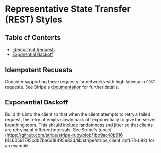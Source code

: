 # Representative State Transfer (REST) Styles

<!-- Tocer[start]: Auto-generated, don't remove. -->

## Table of Contents

  - [Idempotent Requests](#idempotent-requests)
  - [Exponential Backoff](#exponential-backoff)

<!-- Tocer[finish]: Auto-generated, don't remove. -->

## Idempotent Requests

Consider supporting these requests for networks with high latency in `POST` requests. See Stripe's
[documentation](https://stripe.com/docs/api#idempotent_requests) for further details.

## Exponential Backoff

Build this into the client so that when the client attempts to retry a failed request, the retry
attempts slowly back off exponentially to give the server breathing room. This should include
randomness and jitter so that clients are retrying at different intervals. See Stripe's
[code](https://github.com/stripe/stripe-ruby/blob/1bb9ac48b916
b1c60591795cdb7ba6d18495e82d/lib/stripe/stripe_client.rb#L78-L92) for an example.
